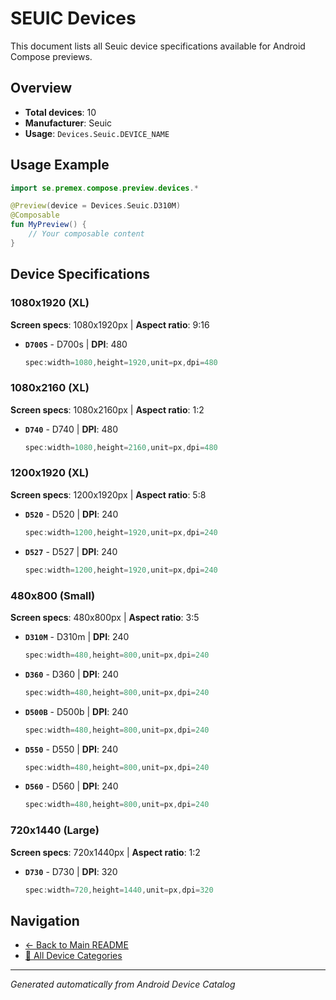 # SEUIC Devices

This document lists all Seuic device specifications available for Android Compose previews.

## Overview

- **Total devices**: 10
- **Manufacturer**: Seuic
- **Usage**: `Devices.Seuic.DEVICE_NAME`

## Usage Example

```kotlin
import se.premex.compose.preview.devices.*

@Preview(device = Devices.Seuic.D310M)
@Composable
fun MyPreview() {
    // Your composable content
}
```

## Device Specifications

### 1080x1920 (XL)

**Screen specs**: 1080x1920px | **Aspect ratio**: 9:16

- **`D700S`** - D700s | **DPI**: 480
  ```kotlin
  spec:width=1080,height=1920,unit=px,dpi=480
  ```

### 1080x2160 (XL)

**Screen specs**: 1080x2160px | **Aspect ratio**: 1:2

- **`D740`** - D740 | **DPI**: 480
  ```kotlin
  spec:width=1080,height=2160,unit=px,dpi=480
  ```

### 1200x1920 (XL)

**Screen specs**: 1200x1920px | **Aspect ratio**: 5:8

- **`D520`** - D520 | **DPI**: 240
  ```kotlin
  spec:width=1200,height=1920,unit=px,dpi=240
  ```

- **`D527`** - D527 | **DPI**: 240
  ```kotlin
  spec:width=1200,height=1920,unit=px,dpi=240
  ```

### 480x800 (Small)

**Screen specs**: 480x800px | **Aspect ratio**: 3:5

- **`D310M`** - D310m | **DPI**: 240
  ```kotlin
  spec:width=480,height=800,unit=px,dpi=240
  ```

- **`D360`** - D360 | **DPI**: 240
  ```kotlin
  spec:width=480,height=800,unit=px,dpi=240
  ```

- **`D500B`** - D500b | **DPI**: 240
  ```kotlin
  spec:width=480,height=800,unit=px,dpi=240
  ```

- **`D550`** - D550 | **DPI**: 240
  ```kotlin
  spec:width=480,height=800,unit=px,dpi=240
  ```

- **`D560`** - D560 | **DPI**: 240
  ```kotlin
  spec:width=480,height=800,unit=px,dpi=240
  ```

### 720x1440 (Large)

**Screen specs**: 720x1440px | **Aspect ratio**: 1:2

- **`D730`** - D730 | **DPI**: 320
  ```kotlin
  spec:width=720,height=1440,unit=px,dpi=320
  ```

## Navigation

- [← Back to Main README](../../README.md)
- [📱 All Device Categories](../README.md)

---
*Generated automatically from Android Device Catalog*
